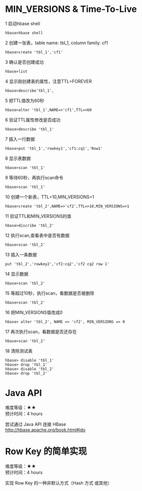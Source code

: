 
# MIN_VERSIONS & Time-To-Live

1 启动hbase shell
```
hbase>hbase shell
```
2 创建一张表，table name: tbl_1, column family: cf1
```
hbase>create 'tbl_1','cf1'
```
3 确认是否创建成功
```
hbase>list
```
4 显示刚创建表的属性，注意TTL=FOREVER
```
hbase>describe'tbl_1',
```
5 把TTL值改为60秒
```
hbase>alter 'tbl_1',NAME=>'cf1',TTL=>60
```
6 验证TTL属性修改是否成功
```
hbase>describe 'tbl_1'
```
7 插入一行数据
```
hbase>put 'tbl_1','rowkey1','cf1:cq1','Row1'
```
8 显示表数据
```
hbase>scan 'tbl_1'
```
9 等待60秒，再执行scan命令
```
hbase>scan 'tbl_1'
```
10 创建一个新表，TTL=10,MIN_VERSIONS=1
```
hbase>create 'tbl_2',NAME=>'cf2',TTL=>10,MIN_VERSIONS=>1
```
11 验证TTL和MIN_VERSIONS的值
```
hbase>discribe 'tbl_2'
```
12 执行scan,查看表中是否有数据
```
hbase>scan 'tbl_2'
```
13 插入一条数据
```
put 'tbl_2','rowkey2','cf2:cq2','cf2 cq2 row 1'
```
14 显示数据
```
hbase>scan 'tbl_2'
```
15 等超过10秒，执行scan，看数据是否被删除
```
hbase>scan 'tbl_2'
```
16 把MIN_VERSIONS值改成0
```
hbase> alter 'tbl_2', NAME => 'cf2', MIN_VERSIONS => 0
```
17 再次执行scan，看数据是否还存在
```
hbase>scan 'tbl_2'
```
18 清除测试表
```
hbase> disable 'tbl_1'
hbase> drop 'tbl_1'
hbase> disable 'tbl_2'
hbase> drop 'tbl_2'
```

# Java API

难度等级：★★<br>
预计时间：4 hours<br>

尝试通过 Java API 连接 HBase<br>
http://hbase.apache.org/book.html#jdo<br>

# Row Key 的简单实现

难度等级：★★<br>
预计时间：4 hours<br>

实现 Row Key 的一种非默认方式（Hash 方式 或其他）



